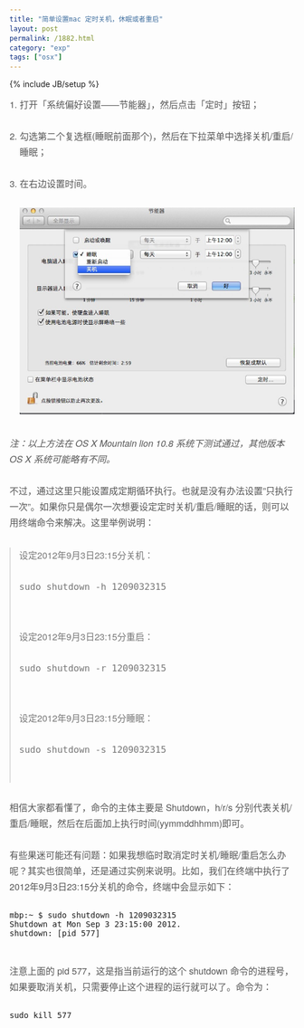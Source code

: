 ```yaml
---
title: "简单设置mac 定时关机，休眠或者重启"
layout: post
permalink: /1882.html
category: "exp"
tags: ["osx"]
---
```

{% include JB/setup %}

<ol style="box-sizing: border-box; margin: 0px 0px 30px 18px; padding: 0px; border: 0px; outline: 0px; font-size: 16px; vertical-align: baseline; background-color: transparent; list-style: none; color: #555555; font-family: 'Helvetica Neue', Helvetica, sans-serif; line-height: 28px;">
  <li style="box-sizing: border-box; margin: 0px 0px 5px; padding: 0px; border: 0px; outline: 0px; vertical-align: baseline; background-color: transparent; list-style-type: decimal;">
    <p style="box-sizing: border-box; margin: 0px 0px 28px; padding: 0px; border: 0px; outline: 0px; vertical-align: baseline; background-color: transparent;">
      打开「系统偏好设置——节能器」，然后点击「定时」按钮；
    </p>
  </li>
  
  <li style="box-sizing: border-box; margin: 0px 0px 5px; padding: 0px; border: 0px; outline: 0px; vertical-align: baseline; background-color: transparent; list-style-type: decimal;">
    <p style="box-sizing: border-box; margin: 0px 0px 28px; padding: 0px; border: 0px; outline: 0px; vertical-align: baseline; background-color: transparent;">
      勾选第二个复选框(睡眠前面那个)，然后在下拉菜单中选择关机/重启/睡眠；
    </p>
  </li>
  
  <li style="box-sizing: border-box; margin: 0px 0px 5px; padding: 0px; border: 0px; outline: 0px; vertical-align: baseline; background-color: transparent; list-style-type: decimal;">
    <p style="box-sizing: border-box; margin: 0px 0px 28px; padding: 0px; border: 0px; outline: 0px; vertical-align: baseline; background-color: transparent;">
      在右边设置时间。
    </p>
    
  <p style="box-sizing: border-box; margin: 0px 0px 28px; padding: 0px; border: 0px; outline: 0px; vertical-align: baseline; background-color: transparent;">
      <img src="/wp-content/uploads/sinapicv2-backup/1882-ww1-large-005V4vEUjw1enuj4pazc5j30ik0dxgn6.jpg" alt="简单设置mac 定时关机，休眠或者重启" />
    </p>
  </li>
</ol>

<p style="box-sizing: border-box; margin: 0px 0px 28px; padding: 0px; border: 0px; outline: 0px; font-size: 16px; vertical-align: baseline; background-color: transparent; color: #555555; font-family: 'Helvetica Neue', Helvetica, sans-serif; line-height: 28px;">
  <em style="box-sizing: border-box; margin: 0px; padding: 0px; border: 0px; outline: 0px; vertical-align: baseline; background-color: transparent;">注：以上方法在 OS X Mountain lion 10.8 系统下测试通过，其他版本 OS X 系统可能略有不同。</em>
</p>

<p style="box-sizing: border-box; margin: 0px 0px 28px; padding: 0px; border: 0px; outline: 0px; font-size: 16px; vertical-align: baseline; background-color: transparent; color: #555555; font-family: 'Helvetica Neue', Helvetica, sans-serif; line-height: 28px;">
  不过，通过这里只能设置成定期循环执行。也就是没有办法设置”只执行一次”。如果你只是偶尔一次想要设定定时关机/重启/睡眠的话，则可以用终端命令来解决。这里举例说明：
</p>

<blockquote style="box-sizing: border-box; padding: 0px 15px; margin: 30px 0px; font-size: 16px; border-top-width: 0px; border-right-width: 0px; border-bottom-width: 0px; border-left-color: #dddddd; outline: 0px; vertical-align: baseline; background-color: transparent; quotes: none; font-family: 'Helvetica Neue', Helvetica, sans-serif; line-height: 28px; color: #777777;">
  <p style="box-sizing: border-box; margin: 0px 0px 28px; padding: 0px; border: 0px; outline: 0px; vertical-align: baseline; background-color: transparent;">
    设定2012年9月3日23:15分关机：
  </p>
  
  <pre class="lang:default decode:true ">sudo shutdown -h 1209032315</pre>
  
  <p>
    &nbsp;
  </p>
  
  <p style="box-sizing: border-box; margin: 0px 0px 28px; padding: 0px; border: 0px; outline: 0px; vertical-align: baseline; background-color: transparent;">
    设定2012年9月3日23:15分重启：
  </p>
  
  <pre class="lang:default decode:true ">sudo shutdown -r 1209032315</pre>
  
  <p>
    &nbsp;
  </p>
  
  <p style="box-sizing: border-box; margin: 0px 0px 28px; padding: 0px; border: 0px; outline: 0px; vertical-align: baseline; background-color: transparent;">
    设定2012年9月3日23:15分睡眠：
  </p>
  
  <pre class="lang:default decode:true">sudo shutdown -s 1209032315</pre>
  
  <p>
    &nbsp;
  </p>
</blockquote>

<p style="box-sizing: border-box; margin: 0px 0px 28px; padding: 0px; border: 0px; outline: 0px; font-size: 16px; vertical-align: baseline; background-color: transparent; color: #555555; font-family: 'Helvetica Neue', Helvetica, sans-serif; line-height: 28px;">
  相信大家都看懂了，命令的主体主要是 Shutdown，h/r/s 分别代表关机/重启/睡眠，然后在后面加上执行时间(yymmddhhmm)即可。
</p>

<p style="box-sizing: border-box; margin: 0px 0px 28px; padding: 0px; border: 0px; outline: 0px; font-size: 16px; vertical-align: baseline; background-color: transparent; color: #555555; font-family: 'Helvetica Neue', Helvetica, sans-serif; line-height: 28px;">
  有些果迷可能还有问题：如果我想临时取消定时关机/睡眠/重启怎么办呢？其实也很简单，还是通过实例来说明。比如，我们在终端中执行了2012年9月3日23:15分关机的命令，终端中会显示如下：
</p>

<pre class="lang:default decode:true ">mbp:~ $ sudo shutdown -h 1209032315
Shutdown at Mon Sep 3 23:15:00 2012.
shutdown: [pid 577]</pre>

&nbsp;

<p style="box-sizing: border-box; margin: 0px 0px 28px; padding: 0px; border: 0px; outline: 0px; font-size: 16px; vertical-align: baseline; background-color: transparent; color: #555555; font-family: 'Helvetica Neue', Helvetica, sans-serif; line-height: 28px;">
  注意上面的 pid 577，这是指当前运行的这个 shutdown 命令的进程号，如果要取消关机，只需要停止这个进程的运行就可以了。命令为：
</p>

<pre class="lang:default decode:true ">sudo kill 577</pre>

&nbsp;

<p style="box-sizing: border-box; margin: 0px 0px 28px; padding: 0px; border: 0px; outline: 0px; font-size: 16px; vertical-align: baseline; background-color: transparent; color: #555555; font-family: 'Helvetica Neue', Helvetica, sans-serif; line-height: 28px;">
  <p>


